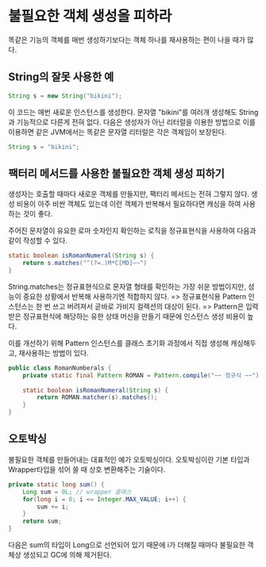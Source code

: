 # 불필요한 객체 생성을 피하라
똑같은 기능의 객체를 매번 생성하기보다는 객체 하나를 재사용하는 편이 나을 때가 많다. 

## String의 잘못 사용한 예
~~~java
String s = new String("bikini");
~~~

이 코드는 매번 새로운 인스턴스를 생성한다. 문자열 "bikini"를 여러개 생성해도 String과 기능적으로 다른게 전혀 없다.
다음은 생성자가 아닌 리터럴을 이용한 방법으로 이를 이용하면 같은 JVM에서는 똑같은 문자열 리터럴은 각은 객체임이 보장된다. 
~~~java
String s = "bikini";
~~~

## 팩터리 메서드를 사용한 불필요한 객체 생성 피하기
생성자는 호출할 때마다 새로운 객체를 만들지만, 팩터리 메서드는 전혀 그렇지 않다. 
생성 비용이 아주 비싼 객체도 있는데 이런 객체가 반복해서 필요하다면 캐싱을 하여 사용하는 것이 좋다. 

주어진 문자열이 유요한 로마 숫자인지 확인하는 로직을 정규표현식을 사용하여 다음과 같이 작성할 수 있다.
~~~java
static boolean isRomanNumeral(String s) {
    return s.matches("^(?=.)M*C[MD]~~")    
}
~~~

String.matches는 정규표현식으로 문자열 형태를 확인하는 가장 쉬운 방법이지만, 성능이 중요한 상황에서 반복해 사용하기엔 적합하지 않다. 
=> 정규표현식용 Pattern 인스턴스는 한 번 쓰고 버려져서 곧바로 가비지 컬렉션의 대상이 된다. 
=> Pattern은 입력받은 정규표현식에 해당하는 유한 상태 머신을 만들기 때문에 인스턴스 생성 비용이 높다. 

이를 개선하기 위해 Pattern 인스턴스를 클래스 초기화 과정에서 직접 생성해 캐싱해두고, 재사용하는 방법이 있다.
~~~java
public class RomanNumberals {
    private static final Pattern ROMAN = Pattern.compile("~~ 정규식 ~~");
    
    static boolean isRomanNumeral(String s) {
        return ROMAN.matcher(s).matches();
    }
}
~~~

## 오토박싱
불필요한 객체를 만들어내는 대표적인 예가 오토박싱이다. 오토박싱이란 기본 타입과 Wrapper타입을 섞어 쓸 때 상호 변환해주는 기술이다. 
~~~java
private static long sum() {
    Long sum = 0L; // wrapper 클래스
    for(long i = 0; i <= Integer.MAX_VALUE; i++) {
        sum += i;
    }
    return sum;
}
~~~

다음은 sum의 타입이 Long으로 선언되어 있기 때문에 i가 더해질 때마다 불필요한 객체상 생성되고 GC에 의해 제거된다. 


